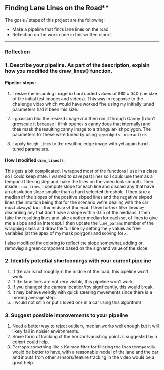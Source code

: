 ## Finding Lane Lines on the Road**

The goals / steps of this project are the following:
* Make a pipeline that finds lane lines on the road
* Reflection on the work done in this written report

[//]: # (Image References)
[image1]: ./examples/grayscale.jpg "Grayscale"

---

### Reflection

### 1. Describe your pipeline. As part of the description, explain how you modified the draw_lines() function.

#### Pipeline steps:

1. I resize the incoming image to hard coded values of 960 x 540 (the size of the initial test images and 
videos). This was in response to the challenge video which would have worked fine using my initially tuned 
parameters had it been this size.

2. I gaussian blur the resized image and then run it through Canny (I don't greyscale it because I think 
opencv's canny does that internally) and then mask the resulting canny image to a triangular-ish polygon. 
The parameters for these were tuned by using `ipywidgets.interactive`.

3. I apply `hough_lines` to the resulting edge image with yet again hand tuned parameters.

#### How I modified `draw_lines()`:
This gets a bit complicated. I wrapped most of the functions I use in a class so I could keep state. I wanted
to save past lines so I could use them as a temporal filtering step and make the lines on the video look 
smooth. Then inside `draw_lines`, I compute slope for each line and discard any that have an absolution slope
smaller than a hand selected threshold. I then take a median of the slopes of the positive sloped lines and
the negative sloped lines (the intuition being that for the scenario we're dealing with the car must always)
be in the middle of the road. I then further filter lines by discarding any that don't have a slope within
0.05 of the medians. I then take the resulting lines and take another median for each set of lines to give me
a slope and an intercept. I then update the `line_params` member of the wrapping class and draw the full line
by setting the `y` values as free variables (at the apex of my mask polygon) and solving for `x`.

I also modified the coloring to reflect the slope somewhat, adding or removing a green component based on the 
sign and value of the slope.


### 2. Identify potential shortcomings with your current pipeline

1. If the car is not roughly in the middle of the road, this pipeline won't work.
2. If the lane lines are not very visible, this pipeline won't work.
3. If you changed the camera location/fov significantly, this would break.
4. It may behave weirdly with quick steering movements since there is a moving average step.
5. I would not sit in or put a loved one in a car using this algorithm!

### 3. Suggest possible improvements to your pipeline

1. Need a better way to reject outliers, median works well enough but it will likely fail in noisier
environments.
2. Some form of tracking of the horizon/vanishing point as suggested by a cohort could help.
3. Perhaps something like a Kalman filter for filtering the lines termporally would be better to have, 
with a reasonable model of the lane and the car and inputs from other sensors/feature tracking in the video
would be a great help.
